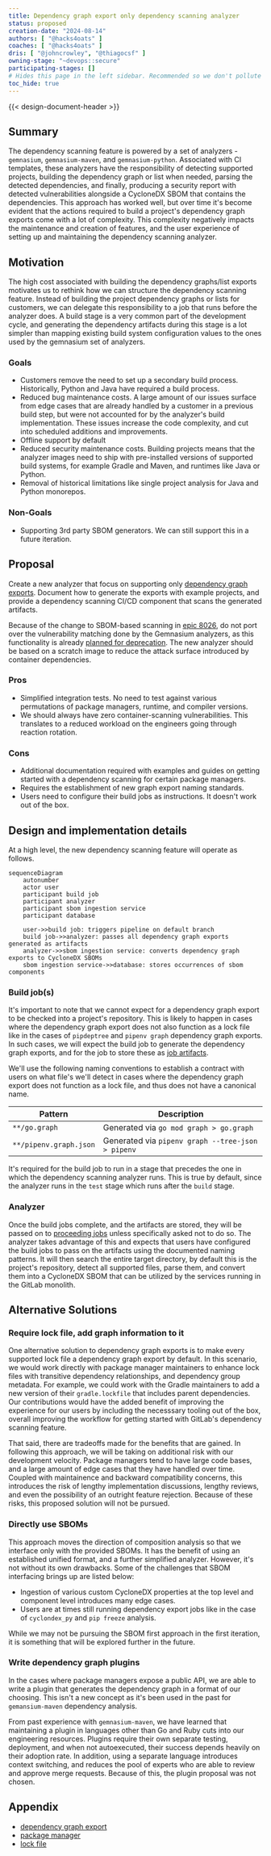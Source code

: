 ```yaml
---
title: Dependency graph export only dependency scanning analyzer
status: proposed
creation-date: "2024-08-14"
authors: [ "@hacks4oats" ]
coaches: [ "@hacks4oats" ]
dris: [ "@johncrowley", "@thiagocsf" ]
owning-stage: "~devops::secure"
participating-stages: []
# Hides this page in the left sidebar. Recommended so we don't pollute it.
toc_hide: true
---
```



<!-- Design Doucments often contain forward-looking statements -->
<!-- vale gitlab.FutureTense = NO -->

<!-- This renders the design document header on the detail page, so don't remove it-->
{{< design-document-header >}}

<!--
Don't add a h1 headline. It'll be added automatically from the title front matter attribute.

For long pages, consider creating a table of contents.
-->

## Summary

<!--
This section is very important, because very often it is the only section that
will be read by team members. We sometimes call it an "Executive summary",
because executives usually don't have time to read entire document like this.
Focus on writing this section in a way that anyone can understand what it says,
the audience here is everyone: executives, product managers, engineers, wider
community members.

A good summary is probably at least a paragraph in length.
-->

The dependency scanning feature is powered by a set of analyzers - `gemnasium`,
`gemnasium-maven`, and `gemnasium-python`. Associated with CI templates, these analyzers have the
responsibility of detecting supported projects, building the dependency graph or
list when needed, parsing the detected dependencies, and finally, producing a
security report with detected vulnerabilities alongside a CycloneDX SBOM that
contains the dependencies. This approach has worked well, but over time it's
become evident that the actions required to build a project's dependency graph
exports come with a lot of complexity. This complexity negatively impacts the
maintenance and creation of features, and the user experience of setting up and
maintaining the dependency scanning analyzer.

## Motivation

The high cost associated with building the dependency graphs/list exports
motivates us to rethink how we can structure the dependency scanning feature.
Instead of building the project dependency graphs or lists for customers, we
can delegate this responsibility to a job that runs before the analyzer does.
A build stage is a very common part of the development cycle, and generating the
dependency artifacts during this stage is a lot simpler than mapping existing
build system configuration values to the ones used by the gemnasium set of
analyzers.

### Goals

- Customers remove the need to set up a secondary build process. Historically,
  Python and Java have required a build process.
- Reduced bug maintenance costs. A large amount of our issues surface from edge
  cases that are already handled by a customer in a previous build step, but were
  not accounted for by the analyzer's build implementation. These issues
  increase the code complexity, and cut into scheduled additions and improvements.
- Offline support by default
- Reduced security maintenance costs. Building projects means that the analyzer
  images need to ship with pre-installed versions of supported build systems, for
  example Gradle and Maven, and runtimes like Java or Python.
- Removal of historical limitations like single project analysis for Java and
  Python monorepos.

### Non-Goals

- Supporting 3rd party SBOM generators. We can still support this in a future
  iteration.

## Proposal

Create a new analyzer that focus on supporting only
[dependency graph exports](https://docs.gitlab.com/ee/user/application_security/terminology/#dependency-graph-export).
Document how to generate the exports with example projects, and provide
a dependency scanning CI/CD component that scans the generated artifacts.

Because of the change to SBOM-based scanning in [epic 8026](https://gitlab.com/groups/gitlab-org/-/epics/8026),
do not port over the vulnerability matching done by the Gemnasium analyzers,
as this functionality is already [planned for deprecation](https://gitlab.com/groups/gitlab-org/-/epics/14146). 
The new analyzer should be based on a scratch image to reduce the attack surface introduced by container dependencies.

### Pros

- Simplified integration tests. No need to test against various permutations of
  package managers, runtime, and compiler  versions.
- We should always have zero container-scanning vulnerabilities. This translates
  to a reduced workload on the engineers going through reaction rotation.

### Cons

- Additional documentation required with examples and guides on getting started
  with a dependency scanning for certain package managers.
- Requires the establishment of new graph export naming standards.
- Users need to configure their build jobs as instructions. It doesn't work out of the box.

## Design and implementation details

<!--
This section should contain enough information that the specifics of your
change are understandable. This may include API specs (though not always
required) or even code snippets. If there's any ambiguity about HOW your
proposal will be implemented, this is the place to discuss them.

If you are not sure how many implementation details you should include in the
document, the rule of thumb here is to provide enough context for people to
understand the proposal. As you move forward with the implementation, you may
need to add more implementation details to the document, as those may become
an important context for important technical decisions made along the way. A
document is also a register of such technical decisions. If a technical
decision requires additional context before it can be made, you probably should
document this context in a document. If it is a small technical decision that
can be made in a merge request by an author and a maintainer, you probably do
not need to document it here. The impact a technical decision will have is
another helpful information - if a technical decision is very impactful,
documenting it, along with associated implementation details, is advisable.

If it's helpful to include workflow diagrams or any other related images.
Diagrams authored in GitLab flavored markdown are preferred. In cases where
that is not feasible, images should be placed under `images/` in the same
directory as the `index.md` for the proposal.
-->

At a high level, the new dependency scanning feature will operate as follows.

```mermaid
sequenceDiagram
    autonumber
    actor user
    participant build job
    participant analyzer
    participant sbom ingestion service
    participant database

    user->>build job: triggers pipeline on default branch
    build job->>analyzer: passes all dependency graph exports generated as artifacts
    analyzer->>sbom ingestion service: converts dependency graph exports to CycloneDX SBOMs
    sbom ingestion service->>database: stores occurrences of sbom components
```

### Build job(s)

It's important to note that we cannot expect for a dependency graph export to be
checked into a project's repository. This is likely to happen in cases where
the dependency graph export does not also function as a lock file like in the
cases of `pipdeptree` and `pipenv graph` dependency graph exports. In such
cases, we will expect the build job to generate the dependency graph exports,
and for the job to store these as [job artifacts](https://docs.gitlab.com/ee/ci/jobs/job_artifacts.html).

We'll use the following naming conventions to establish a contract with users on
what file's we'll detect in cases where the dependency graph export does not
function as a lock file, and thus does not have a canonical name.

| Pattern | Description
| ------- | -----------
| `**/go.graph` | Generated via `go mod graph > go.graph`
| `**/pipenv.graph.json` | Generated via `pipenv graph --tree-json > pipenv`

It's required for the build job to run in a stage that precedes the one in which
the dependency scanning analyzer runs. This is true by default, since the
analyzer runs in the `test` stage which runs after the `build` stage.

### Analyzer

Once the build jobs complete, and the artifacts are stored, they will be passed
on to [proceeding jobs](https://docs.gitlab.com/ee/ci/jobs/job_artifacts.html#prevent-a-job-from-fetching-artifacts)
unless specifically asked not to do so. The analyzer takes advantage of this and
expects that users have configured the build jobs to pass on the artifacts using
the documented naming patterns. It will then search the entire target directory,
by default this is the project's repository, detect all supported files, parse
them, and convert them into a CycloneDX SBOM that can be utilized by the
services running in the GitLab monolith.

## Alternative Solutions

### Require lock file, add graph information to it

One alternative solution to dependency graph exports is to make every supported
lock file a dependency graph export by default. In this scenario, we would work
directly with package manager maintainers to enhance lock files with transitive
dependency relationships, and dependency group metadata. For example, we could
work with the Gradle maintainers to add a new version of their `gradle.lockfile`
that includes parent dependencies. Our contributions would have the added
benefit of improving the experience for our users by including the necesssary
tooling out of the box, overall improving the workflow for getting started with
GitLab's dependency scanning feature.

That said, there are tradeoffs made for the benefits that are gained. In
following this approach, we will be taking on additional risk with our
development velocity. Package managers tend to have large code bases, and a
large amount of edge cases that they have handled over time. Coupled with
maintainence and backward compatibility concerns, this introduces the risk of
lengthy implementation discussions, lengthy reviews, and even the possibility of
an outright feature rejection. Because of these risks, this proposed solution
will not be pursued.

### Directly use SBOMs

This approach moves the direction of composition analysis so that we interface
only with the provided SBOMs. It has the benefit of using an established unified
format, and a further simplified analyzer. However, it's not without its own
drawbacks. Some of the challenges that SBOM interfacing brings up are listed
below:

- Ingestion of various custom CycloneDX properties at the top level and
  component level introduces many edge cases.
- Users are at times still running dependency export jobs like in the case of
  `cyclondex_py` and `pip freeze` analysis.

While we may not be pursuing the SBOM first approach in the first iteration, it
is something that will be explored further in the future.

### Write dependency graph plugins

In the cases where package managers expose a public API, we are able to write a
plugin that generates the dependency graph in a format of our choosing. This
isn't a new concept as it's been used in the past for `gemansium-maven`
dependency analysis.

From past experience with `gemnasium-maven`, we have learned that maintaining a
plugin in languages other than Go and Ruby cuts into our engineering resources.
Plugins require their own separate testing, deployment, and when not
autoexecuted, their success depends heavily on their adoption rate. In addition,
using a separate language introduces context switching, and reduces the pool of
experts who are able to review and approve merge requests. Because of this, the
plugin proposal was not chosen.

## Appendix

- [dependency graph export](https://docs.gitlab.com/ee/user/application_security/terminology/#dependency-graph-export)
- [package manager](https://docs.gitlab.com/ee/user/application_security/terminology/#package-managers)
- [lock file](https://docs.gitlab.com/ee/user/application_security/terminology/#lock-file)

